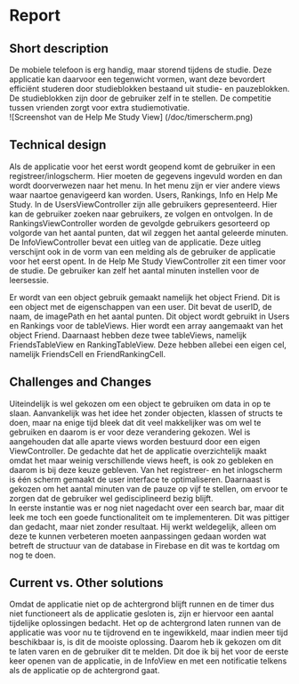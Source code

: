 # Report 
## Short description
De mobiele telefoon is erg handig, maar storend tijdens de studie. Deze applicatie kan daarvoor een tegenwicht vormen, want deze bevordert efficiënt studeren door studieblokken bestaand uit studie- en pauzeblokken. De studieblokken zijn door de gebruiker zelf in te stellen. De competitie tussen vrienden zorgt voor extra studiemotivatie.<br>
![Screenshot van de Help Me Study View]
(/doc/timerscherm.png)

## Technical design
Als de applicatie voor het eerst wordt geopend komt de gebruiker in een registreer/inlogscherm. Hier moeten de gegevens ingevuld worden en dan wordt doorverwezen naar het menu. In het menu zijn er vier andere views waar naartoe genavigeerd kan worden. Users, Rankings, Info en Help Me Study. In de UsersViewController zijn alle gebruikers gepresenteerd. Hier kan de gebruiker zoeken naar gebruikers, ze volgen en ontvolgen. In de RankingsViewController worden de gevolgde gebruikers gesorteerd op volgorde van het aantal punten, dat wil zeggen het aantal geleerde minuten. De InfoViewController bevat een uitleg van de applicatie. Deze uitleg verschijnt ook in de vorm van een melding als de gebruiker de applicatie voor het eerst opent. In de Help Me Study ViewController zit een timer voor de studie. De gebruiker kan zelf het aantal minuten instellen voor de leersessie. 

Er wordt van een object gebruik gemaakt namelijk het object Friend. Dit is een object met de eigenschappen van een user. Dit bevat de userID, de naam, de imagePath en het aantal punten. Dit object wordt gebruikt in Users en Rankings voor de tableViews. Hier wordt een array aangemaakt van het object Friend. Daarnaast hebben deze twee tableViews, namelijk FriendsTableView en RankingTableView. Deze hebben allebei een eigen cel, namelijk FriendsCell en FriendRankingCell.

## Challenges and Changes
Uiteindelijk is wel gekozen om een object te gebruiken om data in op te slaan. Aanvankelijk was het idee het zonder objecten, klassen of structs te doen, maar na enige tijd bleek dat dit veel makkelijker was om wel te gebruiken en daarom is er voor deze verandering gekozen. Wel is aangehouden dat alle aparte views worden bestuurd door een eigen ViewController. De gedachte dat het de applicatie overzichtelijk maakt omdat het maar weinig verschillende views heeft, is ook zo gebleken en daarom is bij deze keuze gebleven. Van het registreer- en het inlogscherm is één scherm gemaakt de user interface te optimaliseren. Daarnaast is gekozen om het aantal minuten van de pauze op vijf te stellen, om ervoor te zorgen dat de gebruiker wel gedisciplineerd bezig blijft. 
<br>
In eerste instantie was er nog niet nagedacht over een search bar, maar dit leek me toch een goede functionaliteit om te implementeren. Dit was pittiger dan gedacht, maar niet zonder resultaat. Hij werkt weldegelijk, alleen om deze te kunnen verbeteren moeten aanpassingen gedaan worden wat betreft de structuur van de database in Firebase en dit was te kortdag om nog te doen.

## Current vs. Other solutions
Omdat de applicatie niet op de achtergrond blijft runnen en de timer dus niet functioneert als de applicatie gesloten is, zijn er hiervoor een aantal tijdelijke oplossingen bedacht. Het op de achtergrond laten runnen van de applicatie was voor nu te tijdrovend en te ingewikkeld, maar indien meer tijd beschikbaar is, is dit de mooiste oplossing. Daarom heb ik gekozen om dit te laten varen en de gebruiker dit te melden. Dit doe ik bij het voor de eerste keer openen van de applicatie, in de InfoView en met een notificatie telkens als de applicatie op de achtergrond gaat.
